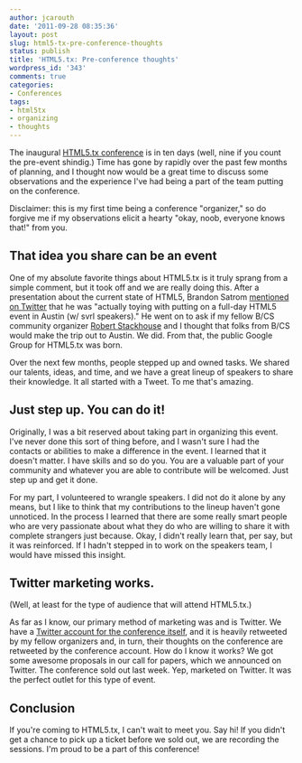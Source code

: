```yaml
---
author: jcarouth
date: '2011-09-28 08:35:36'
layout: post
slug: html5-tx-pre-conference-thoughts
status: publish
title: 'HTML5.tx: Pre-conference thoughts'
wordpress_id: '343'
comments: true
categories:
- Conferences
tags:
- html5tx
- organizing
- thoughts
---
```


The inaugural [HTML5.tx conference](http://html5tx.com) is in ten days (well,
nine if you count the pre-event shindig.) Time has gone by rapidly over the
past few months of planning, and I thought now would be a great time to
discuss some observations and the experience I've had being a part of the team
putting on the conference.

Disclaimer: this is my first time being a conference "organizer," so do
forgive me if my observations elicit a hearty "okay, noob, everyone knows
that!" from you.

## That idea you share can be an event

One of my absolute favorite things about HTML5.tx is it truly sprang from a
simple comment, but it took off and we are really doing this. After a
presentation about the current state of HTML5, Brandon Satrom [mentioned on
Twitter](http://twitter.com/#!/BrandonSatrom/status/68265011277086720) that he
was "actually toying with putting on a full-day HTML5 event in Austin (w/ svrl
speakers)." He went on to ask if my fellow B/CS community organizer [Robert
Stackhouse](http://robertstackhouse.com/) and I thought that folks from B/CS
would make the trip out to Austin. We did. From that, the public Google Group
for HTML5.tx was born.

Over the next few months, people stepped up and owned tasks. We shared our
talents, ideas, and time, and we have a great lineup of speakers to share
their knowledge. It all started with a Tweet. To me that's amazing.

## Just step up. You can do it!

Originally, I was a bit reserved about taking part in organizing this event.
I've never done this sort of thing before, and I wasn't sure I had the
contacts or abilities to make a difference in the event. I learned that it
doesn't matter. I have skills and so do you. You are a valuable part of your
community and whatever you are able to contribute will be welcomed. Just step
up and get it done.

For my part, I volunteered to wrangle speakers. I did not do it alone by any
means, but I like to think that my contributions to the lineup haven't gone
unnoticed. In the process I learned that there are some really smart people
who are very passionate about what they do who are willing to share it with
complete strangers just because. Okay, I didn't really learn that, per say,
but it was reinforced. If I hadn't stepped in to work on the speakers team, I
would have missed this insight.

## Twitter marketing works.

(Well, at least for the type of audience that will attend HTML5.tx.)

As far as I know, our primary method of marketing was and is Twitter. We have
a [Twitter account for the conference itself](http://twitter.com/html5tx), and
it is heavily retweeted by my fellow organizers and, in turn, their thoughts
on the conference are retweeted by the conference account. How do I know it
works? We got some awesome proposals in our call for papers, which we
announced on Twitter. The conference sold out last week. Yep, marketed on
Twitter. It was the perfect outlet for this type of event.

## Conclusion

If you're coming to HTML5.tx, I can't wait to meet you. Say hi! If you didn't
get a chance to pick up a ticket before we sold out, we are recording the
sessions. I'm proud to be a part of this conference!

